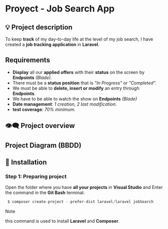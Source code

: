 # Proyect - Job Search App

## :bulb: Project description
To keep **track** of my day-to-day life at the level of my job search, I have created a **job tracking application** in **Laravel**.

## Requirements
- **Display** all our **applied offers** with their **status** on the screen by **Endpoints** *(Blade).*
- There must be a **status position** that is *"In Progress"* or *"Completed".*
- We must be able to **delete, insert or modify** an entry through **Endpoints**.
- We have to be able to watch the show on **Endpoints** *(Blade)*
- **Date management**: *1 creation*, *2 last modification*.
- **test coverage**: *70% minimum*.

## :eye_speech_bubble: Project overview

## Project Diagram (BBDD)

## :scroll: Installation

### Step 1: Preparing project

Open the folder where you have **all your projects** in **Visual Studio** and
Enter the command in the **Git Bash** terminal:

```php
 $ composer create-project --prefer-dist laravel/laravel jobSearch
 ```

> [!NOTE] 
> this command is used to install **Laravel** and **Composer**.
